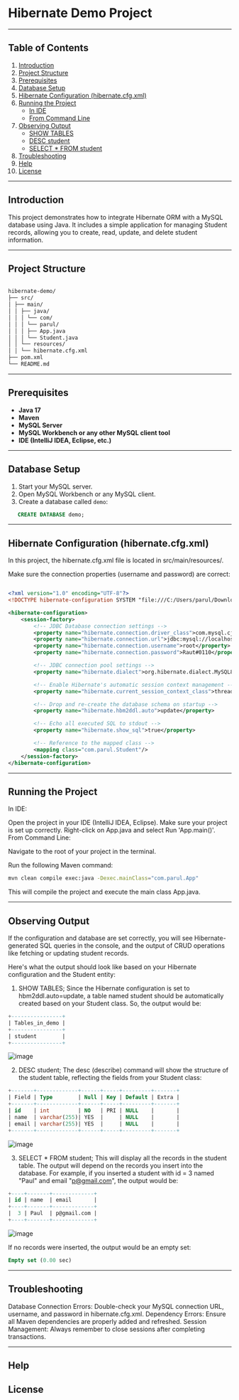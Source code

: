 # Hibernate Demo Project

---
## Table of Contents

1. [Introduction](#introduction)
2. [Project Structure](#project-structure)
3. [Prerequisites](#prerequisites)
4. [Database Setup](#database-setup)
5. [Hibernate Configuration (hibernate.cfg.xml)](#hibernate-configuration-hibernatecfgxml)
6. [Running the Project](#running-the-project)
   - [In IDE](#in-ide)
   - [From Command Line](#from-command-line)
7. [Observing Output](#observing-output)
   - [SHOW TABLES](#show-tables)
   - [DESC student](#desc-student)
   - [SELECT * FROM student](#select--from-student)
8. [Troubleshooting](#troubleshooting)
9. [Help](#help)
10. [License](#license)

---
## Introduction

This project demonstrates how to integrate Hibernate ORM with a MySQL database using Java. It includes a simple application for managing Student records, allowing you to create, read, update, and delete student information.

---
## Project Structure

```bash

hibernate-demo/
├── src/
│ ├── main/
│ │ ├── java/
│ │ │ └── com/
│ │ │ └── parul/
│ │ │ ├── App.java
│ │ │ └── Student.java
│ │ └── resources/
│ │ └── hibernate.cfg.xml
├── pom.xml
└── README.md

```
---
## Prerequisites

- **Java 17**
- **Maven**
- **MySQL Server**
- **MySQL Workbench or any other MySQL client tool**
- **IDE (IntelliJ IDEA, Eclipse, etc.)**
---
## Database Setup

1. Start your MySQL server.
2. Open MySQL Workbench or any MySQL client.
3. Create a database called `demo`:
```sql
   CREATE DATABASE demo;
```
---
## Hibernate Configuration (hibernate.cfg.xml)

In this project, the hibernate.cfg.xml file is located in src/main/resources/.

Make sure the connection properties (username and password) are correct:

```xml

<?xml version="1.0" encoding="UTF-8"?>
<!DOCTYPE hibernate-configuration SYSTEM "file:///C:/Users/parul/Downloads/hibernate-configuration-3.0.dtd">

<hibernate-configuration>
    <session-factory>
        <!-- JDBC Database connection settings -->
        <property name="hibernate.connection.driver_class">com.mysql.cj.jdbc.Driver</property>
        <property name="hibernate.connection.url">jdbc:mysql://localhost:3306/demo</property>
        <property name="hibernate.connection.username">root</property>
        <property name="hibernate.connection.password">Raut#0110</property>

        <!-- JDBC connection pool settings -->
        <property name="hibernate.dialect">org.hibernate.dialect.MySQL8Dialect</property>

        <!-- Enable Hibernate's automatic session context management -->
        <property name="hibernate.current_session_context_class">thread</property>

        <!-- Drop and re-create the database schema on startup -->
        <property name="hibernate.hbm2ddl.auto">update</property>

        <!-- Echo all executed SQL to stdout -->
        <property name="hibernate.show_sql">true</property>

        <!-- Reference to the mapped class -->
        <mapping class="com.parul.Student"/>
    </session-factory>
</hibernate-configuration>

```
---

## Running the Project
In IDE:

Open the project in your IDE (IntelliJ IDEA, Eclipse).
Make sure your project is set up correctly.
Right-click on App.java and select Run 'App.main()'.
From Command Line:

Navigate to the root of your project in the terminal.

Run the following Maven command:

```bash
mvn clean compile exec:java -Dexec.mainClass="com.parul.App"
```
This will compile the project and execute the main class App.java.

---

## Observing Output
If the configuration and database are set correctly, you will see Hibernate-generated SQL queries in the console, and the output of CRUD operations like fetching or updating student records.

Here's what the output should look like based on your Hibernate configuration and the Student entity:

1. SHOW TABLES;
Since the Hibernate configuration is set to hbm2ddl.auto=update, a table named student should be automatically created based on your Student class. So, the output would be:

```sql
+----------------+
| Tables_in_demo |
+----------------+
| student        |
+----------------+

```
![image](https://github.com/user-attachments/assets/2ca4d2fc-4cc8-4495-8937-6caf4f599ced)


2. DESC student;
The desc (describe) command will show the structure of the student table, reflecting the fields from your Student class:
```sql
+-------+-------------+------+-----+---------+-------+
| Field | Type        | Null | Key | Default | Extra |
+-------+-------------+------+-----+---------+-------+
| id    | int         | NO   | PRI | NULL    |       |
| name  | varchar(255)| YES  |     | NULL    |       |
| email | varchar(255)| YES  |     | NULL    |       |
+-------+-------------+------+-----+---------+-------+

```

![image](https://github.com/user-attachments/assets/e7e2dd5e-fc7b-41cb-b329-27f808d0c760)


3. SELECT * FROM student;
This will display all the records in the student table. The output will depend on the records you insert into the database. For example, if you inserted a student with id = 3 named "Paul" and email "p@gmail.com", the output would be:
```sql
+----+-------+-------------+
| id | name  | email       |
+----+-------+-------------+
|  3 | Paul  | p@gmail.com |
+----+-------+-------------+

```
![image](https://github.com/user-attachments/assets/2c5655cc-d8b9-47e4-b779-d78005bed8e9)



   If no records were inserted, the output would be an empty set:

```sql
Empty set (0.00 sec)
```

---

## Troubleshooting
Database Connection Errors: Double-check your MySQL connection URL, username, and password in hibernate.cfg.xml.
Dependency Errors: Ensure all Maven dependencies are properly added and refreshed.
Session Management: Always remember to close sessions after completing transactions.

---

## Help 

## License 
